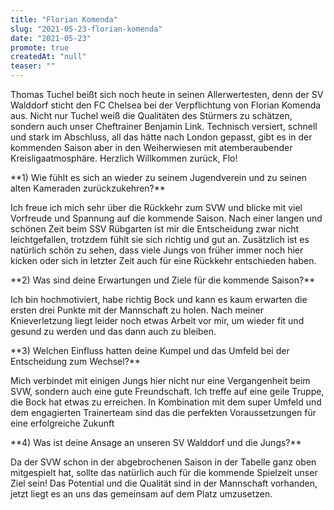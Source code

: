 ```yaml
---
title: "Florian Komenda"
slug: "2021-05-23-florian-komenda"
date: "2021-05-23"
promote: true
createdAt: "null"
teaser: ""
---
```

<p class="MsoNoSpacing">Thomas Tuchel beißt sich noch heute in seinen Allerwertesten, denn der SV Walddorf sticht den FC Chelsea bei der Verpflichtung von Florian Komenda aus. Nicht nur Tuchel weiß die Qualitäten des Stürmers zu schätzen, sondern auch unser Cheftrainer Benjamin Link. Technisch versiert, schnell und stark im Abschluss, all das hätte nach London gepasst, gibt es in der kommenden Saison aber in den Weiherwiesen mit atemberaubender Kreisligaatmosphäre. Herzlich Willkommen zurück, Flo!


<p class="MsoNoSpacing"> 


<p class="MsoNoSpacing">**1) Wie fühlt es sich an wieder zu seinem Jugendverein und zu seinen alten Kameraden zurückzukehren?**


<p class="MsoNoSpacing">Ich freue ich mich sehr über die Rückkehr zum SVW und blicke mit viel Vorfreude und Spannung auf die kommende Saison. Nach einer langen und schönen Zeit beim SSV Rübgarten ist mir die Entscheidung zwar nicht leichtgefallen, trotzdem fühlt sie sich richtig und gut an. Zusätzlich ist es natürlich schön zu sehen, dass viele Jungs von früher immer noch hier kicken oder sich in letzter Zeit auch für eine Rückkehr entschieden haben.


<p class="MsoNoSpacing"> 


<p class="MsoNoSpacing">**2) Was sind deine Erwartungen und Ziele für die kommende Saison?**


<p class="MsoNoSpacing">Ich bin hochmotiviert, habe richtig Bock und kann es kaum erwarten die ersten drei Punkte mit der Mannschaft zu holen. Nach meiner Knieverletzung liegt leider noch etwas Arbeit vor mir, um wieder fit und gesund zu werden und das dann auch zu bleiben.


<p class="MsoNoSpacing"> 


<p class="MsoNoSpacing">**3) Welchen Einfluss hatten deine Kumpel und das Umfeld bei der Entscheidung zum Wechsel?**


<p class="MsoNoSpacing">Mich verbindet mit einigen Jungs hier nicht nur eine Vergangenheit beim SVW, sondern auch eine gute Freundschaft. Ich treffe auf eine geile Truppe, die Bock hat etwas zu erreichen. In Kombination mit dem super Umfeld und dem engagierten Trainerteam sind das die perfekten Voraussetzungen für eine erfolgreiche Zukunft


<p class="MsoNoSpacing"> 


<p class="MsoNoSpacing">**4) Was ist deine Ansage an unseren SV Walddorf und die Jungs?**


<p class="MsoNoSpacing">Da der SVW schon in der abgebrochenen Saison in der Tabelle ganz oben mitgespielt hat, sollte das natürlich auch für die kommende Spielzeit unser Ziel sein! Das Potential und die Qualität sind in der Mannschaft vorhanden, jetzt liegt es an uns das gemeinsam auf dem Platz umzusetzen.


<p class="MsoNoSpacing"> 


<p class="MsoNoSpacing"> 

